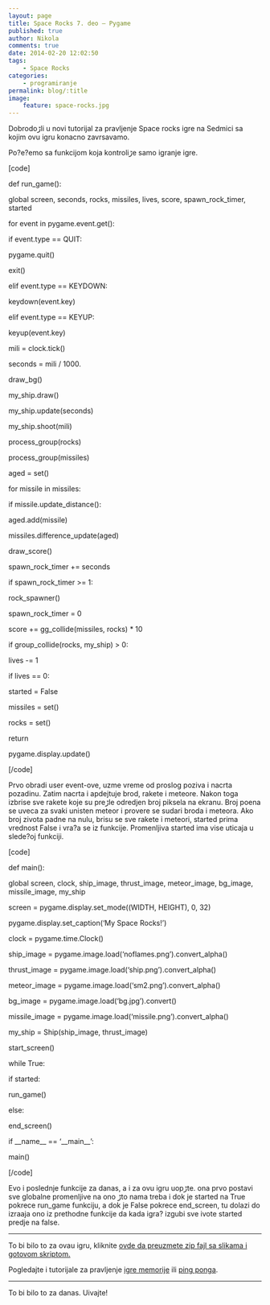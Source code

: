 ```yaml
---
layout: page
title: Space Rocks 7. deo – Pygame
published: true
author: Nikola
comments: true
date: 2014-02-20 12:02:50
tags:
    - Space Rocks
categories:
    - programiranje
permalink: blog/:title
image:
    feature: space-rocks.jpg
---
```

Dobrodoڑli u novi tutorijal za pravljenje Space rocks igre na Sedmici sa kojim ovu igru konacno zavrsavamo.
  
Po?e?emo sa funkcijom koja kontroliڑe samo igranje igre.
  
[code]
  
def run_game():

global screen, seconds, rocks, missiles, lives, score, spawn\_rock\_timer, started

for event in pygame.event.get():
          
if event.type == QUIT:
              
pygame.quit()
              
exit()
          
elif event.type == KEYDOWN:
              
keydown(event.key)
          
elif event.type == KEYUP:
              
keyup(event.key)

mili = clock.tick()
      
seconds = mili / 1000.

draw_bg()

my_ship.draw()
      
my_ship.update(seconds)
      
my_ship.shoot(mili)

process_group(rocks)
      
process_group(missiles)

aged = set()
      
for missile in missiles:
          
if missile.update_distance():
              
aged.add(missile)
      
missiles.difference_update(aged)

draw_score()

spawn\_rock\_timer += seconds
      
if spawn\_rock\_timer >= 1:
          
rock_spawner()
          
spawn\_rock\_timer = 0

score += gg_collide(missiles, rocks) * 10

if group\_collide(rocks, my\_ship) > 0:
          
lives -= 1

if lives == 0:
          
started = False
          
missiles = set()
          
rocks = set()
          
return

pygame.display.update()
  
[/code]

Prvo obradi user event-ove, uzme vreme od proslog poziva i nacrta pozadinu. Zatim nacrta i apdejtuje brod, rakete i meteore. Nakon toga izbrise sve rakete koje su preڑle odredjen broj piksela na ekranu. Broj poena se uveca za svaki unisten meteor i provere se sudari broda i meteora. Ako broj zivota padne na nulu, brisu se sve rakete i meteori, started prima vrednost False i vra?a se iz funkcije. Promenljiva started ima vise uticaja u slede?oj funkciji.

[code]
  
def main():
      
global screen, clock, ship\_image, thrust\_image, meteor\_image, bg\_image, missile\_image, my\_ship

screen = pygame.display.set_mode((WIDTH, HEIGHT), 0, 32)
      
pygame.display.set_caption(&#8216;My Space Rocks!&#8217;)

clock = pygame.time.Clock()

ship\_image = pygame.image.load(&#8216;noflames.png&#8217;).convert\_alpha()
      
thrust\_image = pygame.image.load(&#8216;ship.png&#8217;).convert\_alpha()
      
meteor\_image = pygame.image.load(&#8216;sm2.png&#8217;).convert\_alpha()
      
bg_image = pygame.image.load(&#8216;bg.jpg&#8217;).convert()
      
missile\_image = pygame.image.load(&#8216;missile.png&#8217;).convert\_alpha()

my\_ship = Ship(ship\_image, thrust_image)

start_screen()
      
while True:
          
if started:
              
run_game()
          
else:
              
end_screen()

if \_\_name\_\_ == &#8216;\_\_main\_\_&#8217;:
      
main()
  
[/code]

Evo i poslednje funkcije za danas, a i za ovu igru uopڑte. ona prvo postavi sve globalne promenljive na ono ڑto nama treba i dok je started na True pokrece run\_game funkciju, a dok je False pokrece end\_screen, tu dolazi do izra‍aja ono iz prethodne funkcije da kada igra? izgubi sve ‍ivote started predje na false.

* * *

To bi bilo to za ovau igru, kliknite [ovde da preuzmete zip fajl sa slikama i gotovom skriptom.][1]
  
Pogledajte i tutorijale za pravljenje [igre memorije][2] ili [ping ponga][3].

* * *

To bi bilo to za danas. U‍ivajte!

 [1]: {{site.baseurl}}/images/post/uploads/2014/01/space-rocks.zip
 [2]: {{site.baseurl}}/blog/igra-memorije-1-deo-pygame "igra memorije"
 [3]: {{site.baseurl}}/blog/pong-1-deo-pygame "pong"